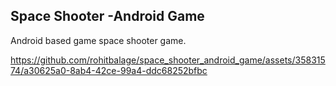 ## Space Shooter -Android Game

Android based game space shooter game.  




https://github.com/rohitbalage/space_shooter_android_game/assets/35831574/a30625a0-8ab4-42ce-99a4-ddc68252bfbc

